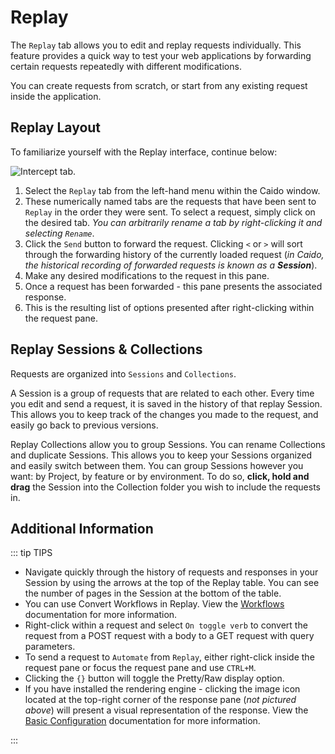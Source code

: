 # Replay

The `Replay` tab allows you to edit and replay requests individually. This feature provides a quick way to test your web applications by forwarding certain requests repeatedly with different modifications.

You can create requests from scratch, or start from any existing request inside the application.

## Replay Layout

To familiarize yourself with the Replay interface, continue below:

<img alt="Intercept tab." src="/_images/replay_tab.png" center/>

1. Select the `Replay` tab from the left-hand menu within the Caido window.
2. These numerically named tabs are the requests that have been sent to `Replay` in the order they were sent. To select a request, simply click on the desired tab. _You can arbitrarily rename a tab by right-clicking it and selecting `Rename`_.
3. Click the `Send` button to forward the request. Clicking `<` or `>` will sort through the forwarding history of the currently loaded request (_in Caido, the historical recording of forwarded requests is known as a **Session**_).
4. Make any desired modifications to the request in this pane.
5. Once a request has been forwarded - this pane presents the associated response.
6. This is the resulting list of options presented after right-clicking within the request pane.

## Replay Sessions & Collections

Requests are organized into `Sessions` and `Collections`.

A Session is a group of requests that are related to each other. Every time you edit and send a request, it is saved in the history of that replay Session. This allows you to keep track of the changes you made to the request, and easily go back to previous versions.

Replay Collections allow you to group Sessions. You can rename Collections and duplicate Sessions. This allows you to keep your Sessions organized and easily switch between them. You can group Sessions however you want: by Project, by feature or by environment. To do so, **click, hold and drag** the Session into the Collection folder you wish to include the requests in.

## Additional Information

::: tip TIPS

- Navigate quickly through the history of requests and responses in your Session by using the arrows at the top of the Replay table. You can see the number of pages in the Session at the bottom of the table.
- You can use Convert Workflows in Replay. View the [Workflows](/reference/features/testing/workflows/convert) documentation for more information.
- Right-click within a request and select `On toggle verb` to convert the request from a POST request with a body to a GET request with query parameters.
- To send a request to `Automate` from `Replay`, either right-click inside the request pane or focus the request pane and use `CTRL+M`.
- Clicking the `{}` button will toggle the Pretty/Raw display option.
- If you have installed the rendering engine - clicking the image icon located at the top-right corner of the response pane (_not pictured above_) will present a visual representation of the response. View the [Basic Configuration](../../../quickstart/beginner_guide/setup/config.md) documentation for more information.

:::
